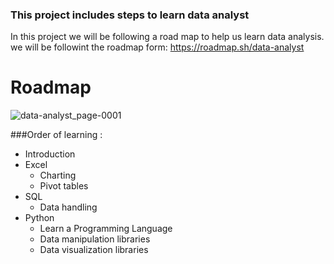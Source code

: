 ### This project includes steps to learn data analyst  
In this project we will be following a road map to help us learn data analysis.
we will be followint the roadmap form: https://roadmap.sh/data-analyst
# Roadmap
![data-analyst_page-0001](https://github.com/user-attachments/assets/87c7a9bb-0ca2-4e01-a2aa-b92604b6042a)

###Order of learning : <br>
 + Introduction <br>
 + Excel 
    + Charting
    + Pivot tables
 + SQL
    + Data handling
 + Python
    + Learn a Programming Language
    + Data manipulation libraries
    + Data visualization libraries
      
